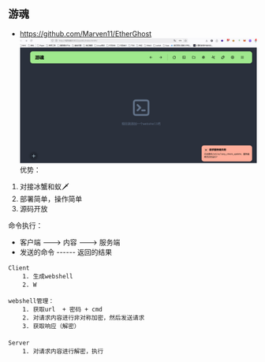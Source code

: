 
## 游魂
- https://github.com/Marven11/EtherGhost
![](media/Pasted%20image%2020250916154031.png)  
优势：
1. 对接冰蟹和蚁🗡
2. 部署简单，操作简单
3. 源码开放


命令执行：
- 客户端 ---> 内容 ---> 服务端
- 发送的命令 ------ 返回的结果
```bash
Client
	1. 生成webshell
	2. W

webshell管理：
	1. 获取url  + 密码 + cmd
	2. 对请求内容进行非对称加密，然后发送请求
	3. 获取响应（解密）

Server
	1. 对请求内容进行解密，执行 
```